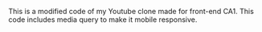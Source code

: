 This is a modified code of my Youtube clone made for front-end CA1.
This code includes media query to make it mobile responsive.

